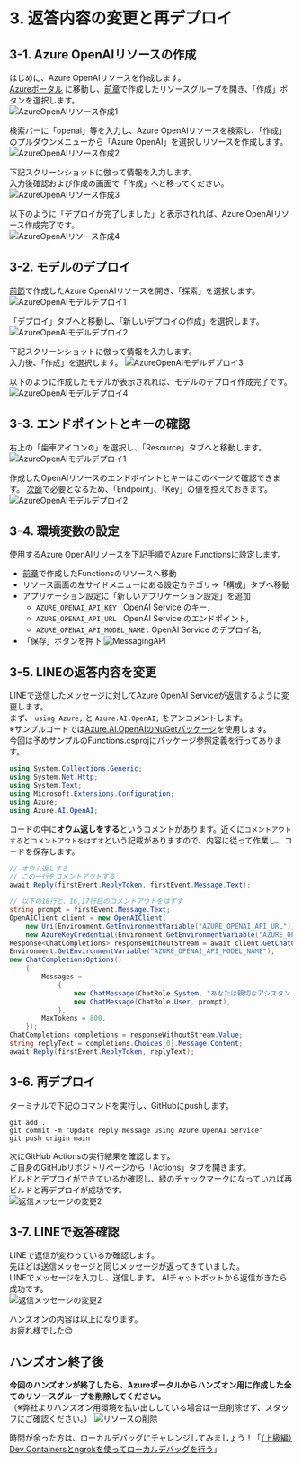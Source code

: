 # 3. 返答内容の変更と再デプロイ
## 3-1. Azure OpenAIリソースの作成
はじめに、Azure OpenAIリソースを作成します。  
[Azureポータル](https://portal.azure.com) に移動し、[前章](/docs/2-functions-create.md##2-1-Functionsリソース作成)で作成したリソースグループを開き、「作成」ボタンを選択します。  
![AzureOpenAIリソース作成1](images/create_azureopenai_1.png)  
  
検索バーに「openai」等を入力し、Azure OpenAIリソースを検索し、「作成」のプルダウンメニューから「Azure OpenAI」を選択しリソースを作成します。  
![AzureOpenAIリソース作成2](images/create_azureopenai_2.png)  
  
下記スクリーンショットに倣って情報を入力します。  
入力後確認および作成の画面で「作成」へと移ってください。  
![AzureOpenAIリソース作成3](images/create_azureopenai_3.png)  
  
以下のように「デプロイが完了しました」と表示されれば、Azure OpenAIリソース作成完了です。  
![AzureOpenAIリソース作成4](images/create_azureopenai_4.png)  
  
## 3-2. モデルのデプロイ
[前節](#3-1-azure-openaiリソースの作成)で作成したAzure OpenAIリソースを開き、「探索」を選択します。
![AzureOpenAIモデルデプロイ1](images/deploy_azureopenai_1.png)  
  
「デプロイ」タブへと移動し、「新しいデプロイの作成」を選択します。
![AzureOpenAIモデルデプロイ2](images/deploy_azureopenai_2.png)  
  
下記スクリーンショットに倣って情報を入力します。  
入力後、「作成」を選択します。
![AzureOpenAIモデルデプロイ3](images/deploy_azureopenai_3.png)  
  
以下のように作成したモデルが表示されれば、モデルのデプロイ作成完了です。
![AzureOpenAIモデルデプロイ4](images/deploy_azureopenai_4.png)  
  
## 3-3. エンドポイントとキーの確認
右上の「歯車アイコン⚙」を選択し、「Resource」タブへと移動します。  
![AzureOpenAIモデルデプロイ1](images/check_azureopenai_key_1.png)   
  
作成したOpenAIリソースのエンドポイントとキーはこのページで確認できます。
[次節](#3-4-環境変数の設定)で必要となるため、「Endpoint」、「Key」の値を控えておきます。
![AzureOpenAIモデルデプロイ2](images/check_azureopenai_key_2.png)   
  
## 3-4. 環境変数の設定
使用するAzure OpenAIリソースを下記手順でAzure Functionsに設定します。  
- [前章](/docs/2-functions-create.md##2-1-Functionsリソース作成)で作成したFunctionsのリソースへ移動
- リソース画面の左サイドメニューにある設定カテゴリ→「構成」タブへ移動
- アプリケーション設定に「新しいアプリケーション設定」を追加
    - `AZURE_OPENAI_API_KEY` : OpenAI Service のキー,
    - `AZURE_OPENAI_API_URL` : OpenAI Service のエンドポイント,
    - `AZURE_OPENAI_API_MODEL_NAME` : OpenAI Service のデプロイ名,
- 「保存」ボタンを押下
![MessagingAPI](images/setting_env_variables_1.png)  
  
## 3-5. LINEの返答内容を変更
LINEで送信したメッセージに対してAzure OpenAI Serviceが返信するように変更します。  
まず、 `using Azure;` と `Azure.AI.OpenAI;` をアンコメントします。  
※サンプルコードでは[Azure.AI.OpenAIのNuGetパッケージ](https://www.nuget.org/packages/Azure.AI.OpenAI)を使用します。  
今回は予めサンプルのFunctions.csprojにパッケージ参照定義を行ってあります。  

```cs
using System.Collections.Generic;
using System.Net.Http;
using System.Text;
using Microsoft.Extensions.Configuration;
using Azure;
using Azure.AI.OpenAI;
```

コードの中に**オウム返しをする**というコメントがあります。近くに`コメントアウトする`と`コメントアウトをはずす`という記載がありますので、内容に従って作業し、コードを保存します。  

```cs
// オウム返しする
// この一行をコメントアウトする
await Reply(firstEvent.ReplyToken, firstEvent.Message.Text);

// 以下の18行と、16,17行目のコメントアウトをはずす
string prompt = firstEvent.Message.Text;
OpenAIClient client = new OpenAIClient(
    new Uri(Environment.GetEnvironmentVariable("AZURE_OPENAI_API_URL")),
    new AzureKeyCredential(Environment.GetEnvironmentVariable("AZURE_OPENAI_API_KEY")));
Response<ChatCompletions> responseWithoutStream = await client.GetChatCompletionsAsync(
Environment.GetEnvironmentVariable("AZURE_OPENAI_API_MODEL_NAME"),
new ChatCompletionsOptions()
    {
        Messages =
            {
                new ChatMessage(ChatRole.System, "あなたは親切なアシスタントAIです。"),
                new ChatMessage(ChatRole.User, prompt),
            },
        MaxTokens = 800,
    });
ChatCompletions completions = responseWithoutStream.Value;
string replyText = completions.Choices[0].Message.Content;
await Reply(firstEvent.ReplyToken, replyText);
```

## 3-6. 再デプロイ
ターミナルで下記のコマンドを実行し、GitHubにpushします。  
```
git add .  
git commit -m "Update reply message using Azure OpenAI Service"
git push origin main 
```

次にGitHub Actionsの実行結果を確認します。  
ご自身のGitHubリポジトリページから「Actions」タブを開きます。  
ビルドとデプロイができているか確認し、緑のチェックマークになっていれば再ビルドと再デプロイが成功です。  
![返信メッセージの変更2](images/reply_change_2.png)

## 3-7. LINEで返答確認  
LINEで返信が変わっているか確認します。  
先ほどは送信メッセージと同じメッセージが返ってきていました。  
LINEでメッセージを入力し、送信します。 AIチャットボットから返信がきたら成功です。  
![返信メッセージの変更2](images/reply_change_3.png)

ハンズオンの内容は以上になります。  
お疲れ様でした:blush:

## ハンズオン終了後
**今回のハンズオンが終了したら、Azureポータルからハンズオン用に作成した全てのリソースグループを削除してください。**  
（※弊社よりハンズオン用環境を払い出ししている場合は一旦削除せず、スタッフにご確認ください。）
![リソースの削除](images/delete_resourcegroup_1.png)  

時間が余った方は、ローカルデバッグにチャレンジしてみましょう！「[（上級編）Dev Containersとngrokを使ってローカルデバッグを行う](/docs/4-document-suppliment.md)」
